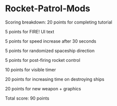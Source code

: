 # Rocket-Patrol-Mods
Scoring breakdown:
20 points for completing tutorial

5 points for FIRE! UI text

5 points for speed increase after 30 seconds

5 points for randomized spaceship direction

5 points for post-firing rocket control

10 points for visible timer

20 points for increasing time on destroying ships

20 points for new weapon + graphics

Total score: 90 points
